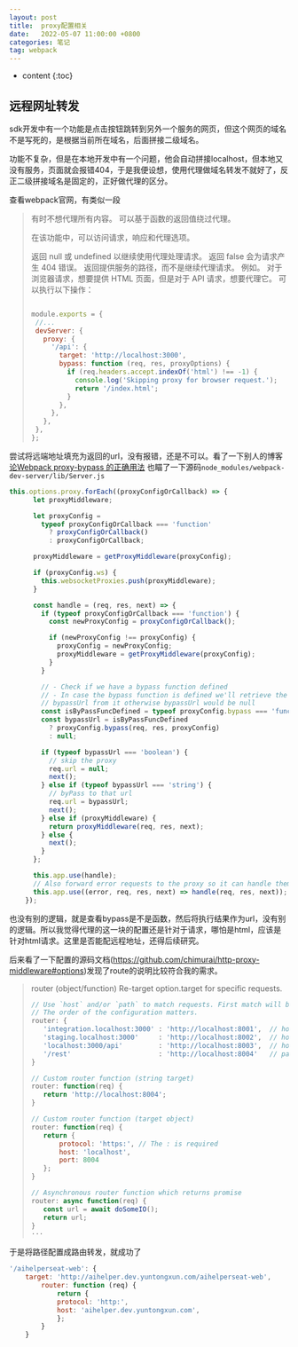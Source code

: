 ```yaml
---
layout: post
title:  proxy配置相关
date:   2022-05-07 11:00:00 +0800
categories: 笔记
tag: webpack
---
```

* content
{:toc}

## 远程网址转发

sdk开发中有一个功能是点击按钮跳转到另外一个服务的网页，但这个网页的域名不是写死的，是根据当前所在域名，后面拼接二级域名。

功能不复杂，但是在本地开发中有一个问题，他会自动拼接localhost，但本地又没有服务，页面就会报错404，于是我便设想，使用代理做域名转发不就好了，反正二级拼接域名是固定的，正好做代理的区分。

查看webpack官网，有类似一段

>有时不想代理所有内容。 可以基于函数的返回值绕过代理。
>
>在该功能中，可以访问请求，响应和代理选项。
>
>返回 null 或 undefined 以继续使用代理处理请求。
>返回 false 会为请求产生 404 错误。
>返回提供服务的路径，而不是继续代理请求。
>例如。 对于浏览器请求，想要提供 HTML 页面，但是对于 API 请求，想要代理它。 可以执行以下操作：
>
>```webpack.config.js
>
>module.exports = {
>  //...
>  devServer: {
>    proxy: {
>      '/api': {
>        target: 'http://localhost:3000',
>        bypass: function (req, res, proxyOptions) {
>          if (req.headers.accept.indexOf('html') !== -1) {
>            console.log('Skipping proxy for browser request.');
>            return '/index.html';
>          }
>        },
>      },
>    },
>  },
>};
>```

尝试将远端地址填充为返回的url，没有报错，还是不可以。看了一下别人的博客[论Webpack proxy-bypass 的正确用法](https://juejin.cn/post/6850418120436383758)
也瞄了一下源码`node_modules/webpack-dev-server/lib/Server.js`

```js
this.options.proxy.forEach((proxyConfigOrCallback) => {
      let proxyMiddleware;

      let proxyConfig =
        typeof proxyConfigOrCallback === 'function'
          ? proxyConfigOrCallback()
          : proxyConfigOrCallback;

      proxyMiddleware = getProxyMiddleware(proxyConfig);

      if (proxyConfig.ws) {
        this.websocketProxies.push(proxyMiddleware);
      }

      const handle = (req, res, next) => {
        if (typeof proxyConfigOrCallback === 'function') {
          const newProxyConfig = proxyConfigOrCallback();

          if (newProxyConfig !== proxyConfig) {
            proxyConfig = newProxyConfig;
            proxyMiddleware = getProxyMiddleware(proxyConfig);
          }
        }

        // - Check if we have a bypass function defined
        // - In case the bypass function is defined we'll retrieve the
        // bypassUrl from it otherwise bypassUrl would be null
        const isByPassFuncDefined = typeof proxyConfig.bypass === 'function';
        const bypassUrl = isByPassFuncDefined
          ? proxyConfig.bypass(req, res, proxyConfig)
          : null;

        if (typeof bypassUrl === 'boolean') {
          // skip the proxy
          req.url = null;
          next();
        } else if (typeof bypassUrl === 'string') {
          // byPass to that url
          req.url = bypassUrl;
          next();
        } else if (proxyMiddleware) {
          return proxyMiddleware(req, res, next);
        } else {
          next();
        }
      };

      this.app.use(handle);
      // Also forward error requests to the proxy so it can handle them.
      this.app.use((error, req, res, next) => handle(req, res, next));
    });
```

也没有别的逻辑，就是查看bypass是不是函数，然后将执行结果作为url，没有别的逻辑。所以我觉得代理的这一块的配置还是针对于请求，哪怕是html，应该是针对html请求。这里是否能配远程地址，还得后续研究。

后来看了一下配置的源码文档(<https://github.com/chimurai/http-proxy-middleware#options>)发现了route的说明比较符合我的需求。

>router (object/function)
>Re-target option.target for specific requests.
>
>```js
>// Use `host` and/or `path` to match requests. First match will be used.
>// The order of the configuration matters.
>router: {
>    'integration.localhost:3000' : 'http://localhost:8001',  // host only
>    'staging.localhost:3000'     : 'http://localhost:8002',  // host only
>    'localhost:3000/api'         : 'http://localhost:8003',  // host + path
>    '/rest'                      : 'http://localhost:8004'   // path only
>}
>
>// Custom router function (string target)
>router: function(req) {
>    return 'http://localhost:8004';
>}
>
>// Custom router function (target object)
>router: function(req) {
>    return {
>        protocol: 'https:', // The : is required
>        host: 'localhost',
>        port: 8004
>    };
>}
>
>// Asynchronous router function which returns promise
>router: async function(req) {
>    const url = await doSomeIO();
>    return url;
>}
>···

于是将路径配置成路由转发，就成功了

```js
'/aihelperseat-web': {
    target: 'http://aihelper.dev.yuntongxun.com/aihelperseat-web',
        router: function (req) {
            return {
            protocol: 'http:',
            host: 'aihelper.dev.yuntongxun.com',
            };
        }
    }
```

